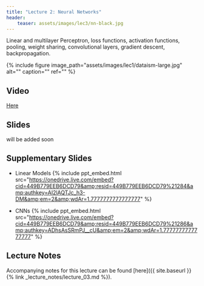 ```yaml
---
title: "Lecture 2: Neural Networks"
header:
    teaser: assets/images/lec3/nn-black.jpg
---
```


Linear and multilayer Perceptron, loss functions, activation functions, pooling,
weight sharing, convolutional layers, gradient descent, backpropagation.

{% include figure
image_path="assets/images/lec1/dataism-large.jpg"
alt="" caption="" ref=""
%}


## Video

[Here](https://panoptotech.cloud.panopto.eu/Panopto/Pages/Viewer.aspx?id=0959f9cb-ef72-4a71-a68b-af4200b54a5e)

## Slides

will be added soon

## Supplementary Slides

- Linear Models
{% include ppt_embed.html src="https://onedrive.live.com/embed?cid=449B779EEB6DCD79&amp;resid=449B779EEB6DCD79%21284&amp;authkey=AI2lAQTJc_h3-DM&amp;em=2&amp;wdAr=1.7777777777777777" %}

- CNNs
{% include ppt_embed.html src="https://onedrive.live.com/embed?cid=449B779EEB6DCD79&amp;resid=449B779EEB6DCD79%21286&amp;authkey=ADhsAsSRmPJ__cU&amp;em=2&amp;wdAr=1.7777777777777777" %}

## Lecture Notes

Accompanying notes for this lecture can be found [here]({{ site.baseurl }}{% link _lecture_notes/lecture_03.md %}).

